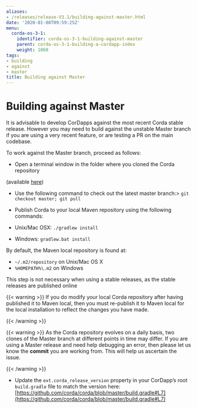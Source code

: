 ```yaml
---
aliases:
- /releases/release-V3.1/building-against-master.html
date: '2020-01-08T09:59:25Z'
menu:
  corda-os-3-1:
    identifier: corda-os-3-1-building-against-master
    parent: corda-os-3-1-building-a-cordapp-index
    weight: 1060
tags:
- building
- against
- master
title: Building against Master
---
```



# Building against Master

It is advisable to develop CorDapps against the most recent Corda stable release. However you may need to build
against the unstable Master branch if you are using a very recent feature, or are testing a PR on the main codebase.

To work against the Master branch, proceed as follows:


* Open a terminal window in the folder where you cloned the Corda repository


(available [here](https://github.com/corda/corda))



* Use the following command to check out the latest master branch:> 
`git checkout master; git pull`

* Publish Corda to your local Maven repository using the following commands:



* Unix/Mac OSX: `./gradlew install`
* Windows: `gradlew.bat install`

By default, the Maven local repository is found at:


* `~/.m2/repository` on Unix/Mac OS X
* `%HOMEPATH%\.m2` on Windows

This step is not necessary when using a stable releases, as the stable releases are published online


{{< warning >}}
If you do modify your local Corda repository after having published it to Maven local, then you must
re-publish it to Maven local for the local installation to reflect the changes you have made.

{{< /warning >}}



{{< warning >}}
As the Corda repository evolves on a daily basis, two clones of the Master branch at different points in
time may differ. If you are using a Master release and need help debugging an error, then please let us know the
**commit** you are working from. This will help us ascertain the issue.

{{< /warning >}}




* Update the `ext.corda_release_version` property in your CorDapp’s root `build.gradle` file to match the version
here: [https://github.com/corda/corda/blob/master/build.gradle#L7](https://github.com/corda/corda/blob/master/build.gradle#L7)

